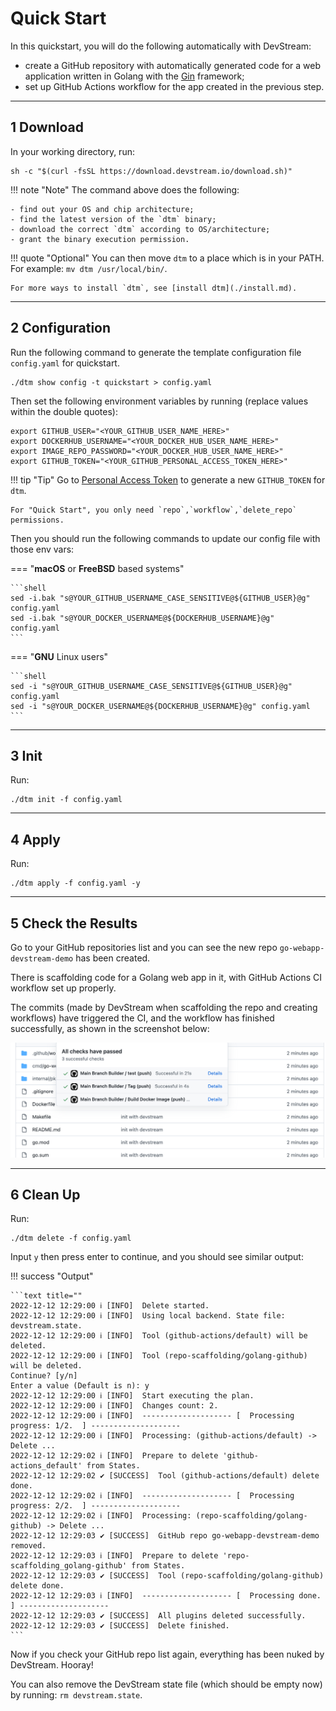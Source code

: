 # Quick Start

In this quickstart, you will do the following automatically with DevStream:

- create a GitHub repository with automatically generated code for a web application written in Golang with the [Gin](https://github.com/gin-gonic/gin) framework;
- set up GitHub Actions workflow for the app created in the previous step.

---

## 1 Download

In your working directory, run:

```shell
sh -c "$(curl -fsSL https://download.devstream.io/download.sh)"
```

<script id="asciicast-TqB17iqGyksHVKOMNVDqSqgQn" src="https://asciinema.org/a/TqB17iqGyksHVKOMNVDqSqgQn.js" async></script>

!!! note "Note"
    The command above does the following:
 
    - find out your OS and chip architecture;
    - find the latest version of the `dtm` binary;
    - download the correct `dtm` according to OS/architecture;
    - grant the binary execution permission.

!!! quote "Optional"
    You can then move `dtm` to a place which is in your PATH. For example: `mv dtm /usr/local/bin/`.
    
    For more ways to install `dtm`, see [install dtm](./install.md).

---

## 2 Configuration

Run the following command to generate the template configuration file `config.yaml` for quickstart.

```shell
./dtm show config -t quickstart > config.yaml
```

Then set the following environment variables by running (replace values within the double quotes):

```shell
export GITHUB_USER="<YOUR_GITHUB_USER_NAME_HERE>"
export DOCKERHUB_USERNAME="<YOUR_DOCKER_HUB_USER_NAME_HERE>"
export IMAGE_REPO_PASSWORD="<YOUR_DOCKER_HUB_USER_NAME_HERE>"
export GITHUB_TOKEN="<YOUR_GITHUB_PERSONAL_ACCESS_TOKEN_HERE>"
```

!!! tip "Tip"
    Go to [Personal Access Token](https://github.com/settings/tokens/new) to generate a new `GITHUB_TOKEN` for `dtm`.
    
    For "Quick Start", you only need `repo`,`workflow`,`delete_repo` permissions.

Then you should run the following commands to update our config file with those env vars:

===  "**macOS** or **FreeBSD** based systems"

    ```shell
    sed -i.bak "s@YOUR_GITHUB_USERNAME_CASE_SENSITIVE@${GITHUB_USER}@g" config.yaml
    sed -i.bak "s@YOUR_DOCKER_USERNAME@${DOCKERHUB_USERNAME}@g" config.yaml
    ```

=== "**GNU** Linux users"
 
    ```shell
    sed -i "s@YOUR_GITHUB_USERNAME_CASE_SENSITIVE@${GITHUB_USER}@g" config.yaml
    sed -i "s@YOUR_DOCKER_USERNAME@${DOCKERHUB_USERNAME}@g" config.yaml
    ```

<script id="asciicast-4yp3VlJZ3WsPbuVwlh6GsXTJI" src="https://asciinema.org/a/4yp3VlJZ3WsPbuVwlh6GsXTJI.js" async></script>

---

## 3 Init

Run:

```shell
./dtm init -f config.yaml
```

<script id="asciicast-p3Uq9NuC5R53gRrUYmd6aMMRx" src="https://asciinema.org/a/p3Uq9NuC5R53gRrUYmd6aMMRx.js" async></script>

---

## 4 Apply

Run:

```shell
./dtm apply -f config.yaml -y
```

<script id="asciicast-eoWGI8l6wiNZ3misK8xZjp1fv" src="https://asciinema.org/a/eoWGI8l6wiNZ3misK8xZjp1fv.js" async></script>

---

## 5 Check the Results

Go to your GitHub repositories list and you can see the new repo `go-webapp-devstream-demo` has been created.

There is scaffolding code for a Golang web app in it, with GitHub Actions CI workflow set up properly.

The commits (made by DevStream when scaffolding the repo and creating workflows) have triggered the CI, and the workflow has finished successfully, as shown in the screenshot below:

![](./images/quickstart.png)

---

## 6 Clean Up

Run:

```shell
./dtm delete -f config.yaml
```

Input `y` then press enter to continue, and you should see similar output:

!!! success "Output"

    ```text title=""
    2022-12-12 12:29:00 ℹ [INFO]  Delete started.
    2022-12-12 12:29:00 ℹ [INFO]  Using local backend. State file: devstream.state.
    2022-12-12 12:29:00 ℹ [INFO]  Tool (github-actions/default) will be deleted.
    2022-12-12 12:29:00 ℹ [INFO]  Tool (repo-scaffolding/golang-github) will be deleted.
    Continue? [y/n]
    Enter a value (Default is n): y
    2022-12-12 12:29:00 ℹ [INFO]  Start executing the plan.
    2022-12-12 12:29:00 ℹ [INFO]  Changes count: 2.
    2022-12-12 12:29:00 ℹ [INFO]  -------------------- [  Processing progress: 1/2.  ] --------------------
    2022-12-12 12:29:00 ℹ [INFO]  Processing: (github-actions/default) -> Delete ...
    2022-12-12 12:29:02 ℹ [INFO]  Prepare to delete 'github-actions_default' from States.
    2022-12-12 12:29:02 ✔ [SUCCESS]  Tool (github-actions/default) delete done.
    2022-12-12 12:29:02 ℹ [INFO]  -------------------- [  Processing progress: 2/2.  ] --------------------
    2022-12-12 12:29:02 ℹ [INFO]  Processing: (repo-scaffolding/golang-github) -> Delete ...
    2022-12-12 12:29:03 ✔ [SUCCESS]  GitHub repo go-webapp-devstream-demo removed.
    2022-12-12 12:29:03 ℹ [INFO]  Prepare to delete 'repo-scaffolding_golang-github' from States.
    2022-12-12 12:29:03 ✔ [SUCCESS]  Tool (repo-scaffolding/golang-github) delete done.
    2022-12-12 12:29:03 ℹ [INFO]  -------------------- [  Processing done.  ] --------------------
    2022-12-12 12:29:03 ✔ [SUCCESS]  All plugins deleted successfully.
    2022-12-12 12:29:03 ✔ [SUCCESS]  Delete finished.
    ```

Now if you check your GitHub repo list again, everything has been nuked by DevStream. Hooray!

You can also remove the DevStream state file (which should be empty now) by running: `rm devstream.state`.
